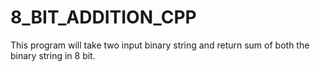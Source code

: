 # 8_BIT_ADDITION_CPP
This program will take two input binary string and return sum of both the binary string in 8 bit.
